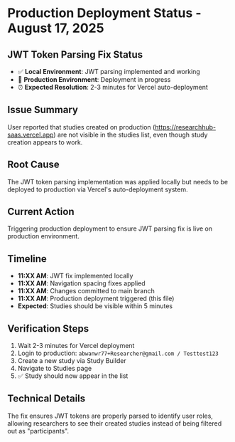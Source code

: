 # Production Deployment Status - August 17, 2025

## JWT Token Parsing Fix Status
- ✅ **Local Environment**: JWT parsing implemented and working
- 🔄 **Production Environment**: Deployment in progress
- ⏰ **Expected Resolution**: 2-3 minutes for Vercel auto-deployment

## Issue Summary
User reported that studies created on production (https://researchhub-saas.vercel.app) are not visible in the studies list, even though study creation appears to work.

## Root Cause
The JWT token parsing implementation was applied locally but needs to be deployed to production via Vercel's auto-deployment system.

## Current Action
Triggering production deployment to ensure JWT parsing fix is live on production environment.

## Timeline
- **11:XX AM**: JWT fix implemented locally
- **11:XX AM**: Navigation spacing fixes applied
- **11:XX AM**: Changes committed to main branch
- **11:XX AM**: Production deployment triggered (this file)
- **Expected**: Studies should be visible within 5 minutes

## Verification Steps
1. Wait 2-3 minutes for Vercel deployment
2. Login to production: `abwanwr77+Researcher@gmail.com / Testtest123`
3. Create a new study via Study Builder
4. Navigate to Studies page
5. ✅ Study should now appear in the list

## Technical Details
The fix ensures JWT tokens are properly parsed to identify user roles, allowing researchers to see their created studies instead of being filtered out as "participants".
